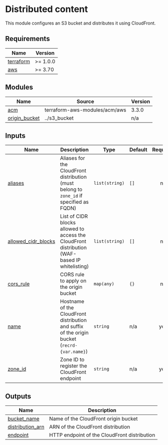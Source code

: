 <!--
To update docs, run:
  docker run --rm --volume "$(pwd):/terraform-docs" -u $(id -u) quay.io/terraform-docs/terraform-docs:0.16.0 /terraform-docs
-->
# Distributed content

This module configures an S3 bucket and distributes it using CloudFront.

<!-- BEGIN_TF_DOCS -->
## Requirements

| Name | Version |
|------|---------|
| <a name="requirement_terraform"></a> [terraform](#requirement\_terraform) | >= 1.0.0 |
| <a name="requirement_aws"></a> [aws](#requirement\_aws) | >= 3.70 |

## Modules

| Name | Source | Version |
|------|--------|---------|
| <a name="module_acm"></a> [acm](#module\_acm) | terraform-aws-modules/acm/aws | 3.3.0 |
| <a name="module_origin_bucket"></a> [origin\_bucket](#module\_origin\_bucket) | ../s3_bucket | n/a |

## Inputs

| Name | Description | Type | Default | Required |
|------|-------------|------|---------|:--------:|
| <a name="input_aliases"></a> [aliases](#input\_aliases) | Aliases for the CloudFront distribution (must belong to `zone_id` if specified as FQDN) | `list(string)` | `[]` | no |
| <a name="input_allowed_cidr_blocks"></a> [allowed\_cidr\_blocks](#input\_allowed\_cidr\_blocks) | List of CIDR blocks allowed to access the CloudFront distribution (WAF-based IP whitelisting) | `list(string)` | `[]` | no |
| <a name="input_cors_rule"></a> [cors\_rule](#input\_cors\_rule) | CORS rule to apply on the origin bucket | `map(any)` | `{}` | no |
| <a name="input_name"></a> [name](#input\_name) | Hostname of the CloudFront distribution and suffix of the origin bucket (`recrd-{var.name}`) | `string` | n/a | yes |
| <a name="input_zone_id"></a> [zone\_id](#input\_zone\_id) | Zone ID to register the CloudFront endpoint | `string` | n/a | yes |

## Outputs

| Name | Description |
|------|-------------|
| <a name="output_bucket_name"></a> [bucket\_name](#output\_bucket\_name) | Name of the CloudFront origin bucket |
| <a name="output_distribution_arn"></a> [distribution\_arn](#output\_distribution\_arn) | ARN of the CloudFront distribution |
| <a name="output_endpoint"></a> [endpoint](#output\_endpoint) | HTTP endpoint of the CloudFront distribution |
<!-- END_TF_DOCS -->
